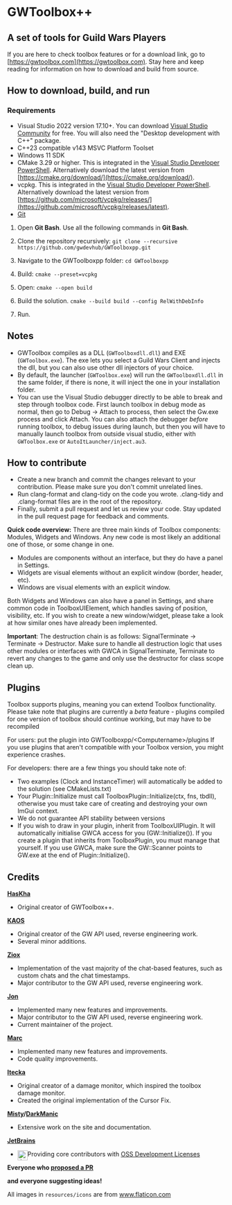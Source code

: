 # GWToolbox++

## A set of tools for Guild Wars Players

If you are here to check toolbox features or for a download link, go to [https://gwtoolbox.com](https://gwtoolbox.com). Stay here and keep reading for information on how to download and build from source.

## How to download, build, and run
### Requirements
* Visual Studio 2022 version 17.10+. You can download [Visual Studio Community](https://visualstudio.microsoft.com/vs/community/) for free. You will also need the "Desktop development with C++" package.
* C++23 compatible v143 MSVC Platform Toolset
* Windows 11 SDK
* CMake 3.29 or higher. This is integrated in the [Visual Studio Developer PowerShell](https://learn.microsoft.com/en-us/visualstudio/ide/reference/command-prompt-powershell?view=vs-2022). Alternatively download the latest version from [https://cmake.org/download/](https://cmake.org/download/).
* vcpkg. This is integrated in the [Visual Studio Developer PowerShell](https://learn.microsoft.com/en-us/visualstudio/ide/reference/command-prompt-powershell?view=vs-2022). Alternatively download the latest version from [https://github.com/microsoft/vcpkg/releases/](https://github.com/microsoft/vcpkg/releases/latest).
* [Git](https://git-scm.com/)

1. Open **Git Bash**. Use all the following commands in **Git Bash**. 

2. Clone the repository recursively: 
`git clone --recursive https://github.com/gwdevhub/GWToolboxpp.git`

3. Navigate to the GWToolboxpp folder: 
`cd GWToolboxpp`

4. Build: `cmake --preset=vcpkg`

5. Open: `cmake --open build`

6. Build the solution. `cmake --build build --config RelWithDebInfo`

7. Run.

## Notes
* GWToolbox compiles as a DLL (`GWToolboxdll.dll`) and EXE (`GWToolbox.exe`). The exe lets you select a Guild Wars Client and injects the dll, but you can also use other dll injectors of your choice.
* By default, the launcher (`GWToolbox.exe`) will run the `GWToolboxdll.dll` in the same folder, if there is none, it will inject the one in your installation folder.
* You can use the Visual Studio debugger directly to be able to break and step through toolbox code. First launch toolbox in debug mode as normal, then go to Debug -> Attach to process, then select the Gw.exe process and click Attach. You can also attach the debugger *before* running toolbox, to debug issues during launch, but then you will have to manually launch toolbox from outside visual studio, either with `GWToolbox.exe` or `AutoItLauncher/inject.au3`. 

## How to contribute
* Create a new branch and commit the changes relevant to your contribution. Please make sure you don't commit unrelated lines.
* Run clang-format and clang-tidy on the code you wrote. .clang-tidy and .clang-format files are in the root of the repository.
* Finally, submit a pull request and let us review your code. Stay updated in the pull request page for feedback and comments.

**Quick code overview:**
There are three main kinds of Toolbox components: Modules, Widgets and Windows. Any new code is most likely an additional one of those, or some change in one. 
* Modules are components without an interface, but they do have a panel in Settings.
* Widgets are visual elements without an explicit window (border, header, etc).
* Windows are visual elements with an explicit window.

Both Widgets and Windows can also have a panel in Settings, and share common code in ToolboxUIElement, which handles saving of position, visibility, etc. If you wish to create a new window/widget, please take a look at how similar ones have already been implemented.  

**Important**: The destruction chain is as follows: SignalTerminate -> Terminate -> Destructor. Make sure to handle all destruction logic that uses other modules or interfaces with GWCA in SignalTerminate, Terminate to revert any changes to the game and only use the destructor for class scope clean up.

## Plugins
Toolbox supports plugins, meaning you can extend Toolbox functionality.
Please take note that plugins are currently a *beta* feature - plugins compiled for one version of toolbox should continue working, but may have to be recompiled

For users: put the plugin into GWToolboxpp/\<Computername\>/plugins
If you use plugins that aren't compatible with your Toolbox version, you might experience crashes.

For developers: there are a few things you should take note of:
* Two examples (Clock and InstanceTimer) will automatically be added to the solution (see CMakeLists.txt)
* Your Plugin::Initialize must call ToolboxPlugin::Initialize(ctx, fns, tbdll), otherwise you must take care of creating and destroying your own ImGui context.
* We do not guarantee API stability between versions
* If you wish to draw in your plugin, inherit from ToolboxUIPlugin. It will automatically initialise GWCA access for you (GW::Initialize()). If you create a plugin that inherits from ToolboxPlugin, you must manage that yourself. If you use GWCA, make sure the GW::Scanner points to GW.exe at the end of Plugin::Initialize().

## Credits

**[HasKha](https://github.com/HasKha)**
* Original creator of GWToolbox++.
 
**[KAOS](https://github.com/GregLando113)**
* Original creator of the GW API used, reverse engineering work.
* Several minor additions.

**[Ziox](https://github.com/reduf)**   
* Implementation of the vast majority of the chat-based features, such as custom chats and the chat timestamps.
* Major contributor to the GW API used, reverse engineering work.
 
**[Jon](https://github.com/3vcloud)**
* Implemented many new features and improvements.
* Major contributor to the GW API used, reverse engineering work.
* Current maintainer of the project.
 
**[Marc](https://github.com/henderkes)**
* Implemented many new features and improvements.
* Code quality improvements.

**[Itecka]()** 
* Original creator of a damage monitor, which inspired the toolbox damage monitor.
* Created the original implementation of the Cursor Fix.

**[Misty](https://github.com/Hour-of-the-Owl)/[DarkManic](https://github.com/DarkManic)**
* Extensive work on the site and documentation.

**[JetBrains](https://github.com/JetBrains)**
* <img src="https://resources.jetbrains.com/storage/products/company/brand/logos/jb_beam.png" alt="JetBrains Logo" width="23" style="float: left" /> Providing core contributors with <a href="https://www.jetbrains.com/community/opensource">OSS Development Licenses</a>

**Everyone who [proposed a PR](https://github.com/gwdevhub/GWToolboxpp/pulls?q=is%3Apr+is%3Amerged)**

**and everyone suggesting ideas!**


All images in `resources/icons` are from www.flaticon.com
